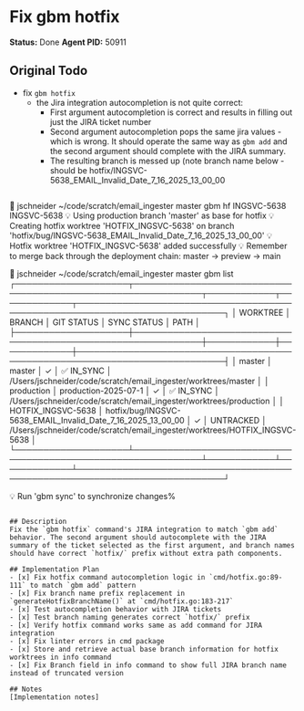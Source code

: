 # Fix gbm hotfix

**Status:** Done
**Agent PID:** 50911

## Original Todo
- fix `gbm hotfix`
    * the Jira integration autocompletion is not quite correct:
        - First argument autocompletion is correct and results in filling out just the JIRA ticket number
        - Second argument autocompletion pops the same jira values - which is wrong. It should operate the same way as `gbm add` and the second argument should complete with the JIRA summary.
        - The resulting branch is messed up (note branch name below - should be hotfix/INGSVC-5638_EMAIL_Invalid_Date_7_16_2025_13_00_00
        ```sh
󰀵 jschneider  ~/code/scratch/email_ingester   master
  gbm hf INGSVC-5638 INGSVC-5638
💡 Using production branch 'master' as base for hotfix
💡 Creating hotfix worktree 'HOTFIX_INGSVC-5638' on branch 'hotfix/bug/INGSVC-5638_EMAIL_Invalid_Date_7_16_2025_13_00_00'
💡 Hotfix worktree 'HOTFIX_INGSVC-5638' added successfully
💡 Remember to merge back through the deployment chain: master → preview → main

󰀵 jschneider  ~/code/scratch/email_ingester   master
  gbm list
┌────────────────────┬──────────────────────────────────────────────────────────────┬────────────┬─────────────┬────────────────────────────────────────────────────────────────────────────┐
│      WORKTREE      │                            BRANCH                            │ GIT STATUS │ SYNC STATUS │                                    PATH                                    │
├────────────────────┼──────────────────────────────────────────────────────────────┼────────────┼─────────────┼────────────────────────────────────────────────────────────────────────────┤
│ master             │ master                                                       │ ✓          │ ✅ IN_SYNC  │ /Users/jschneider/code/scratch/email_ingester/worktrees/master             │
│ production         │ production-2025-07-1                                         │ ✓          │ ✅ IN_SYNC  │ /Users/jschneider/code/scratch/email_ingester/worktrees/production         │
│ HOTFIX_INGSVC-5638 │ hotfix/bug/INGSVC-5638_EMAIL_Invalid_Date_7_16_2025_13_00_00 │ ✓          │ UNTRACKED   │ /Users/jschneider/code/scratch/email_ingester/worktrees/HOTFIX_INGSVC-5638 │
└────────────────────┴──────────────────────────────────────────────────────────────┴────────────┴─────────────┴────────────────────────────────────────────────────────────────────────────┘

💡 Run 'gbm sync' to synchronize changes%
```

## Description
Fix the `gbm hotfix` command's JIRA integration to match `gbm add` behavior. The second argument should autocomplete with the JIRA summary of the ticket selected as the first argument, and branch names should have correct `hotfix/` prefix without extra path components.

## Implementation Plan
- [x] Fix hotfix command autocompletion logic in `cmd/hotfix.go:89-111` to match `gbm add` pattern
- [x] Fix branch name prefix replacement in `generateHotfixBranchName()` at `cmd/hotfix.go:183-217` 
- [x] Test autocompletion behavior with JIRA tickets
- [x] Test branch naming generates correct `hotfix/` prefix
- [x] Verify hotfix command works same as add command for JIRA integration
- [x] Fix linter errors in cmd package
- [x] Store and retrieve actual base branch information for hotfix worktrees in info command
- [x] Fix Branch field in info command to show full JIRA branch name instead of truncated version

## Notes
[Implementation notes]
